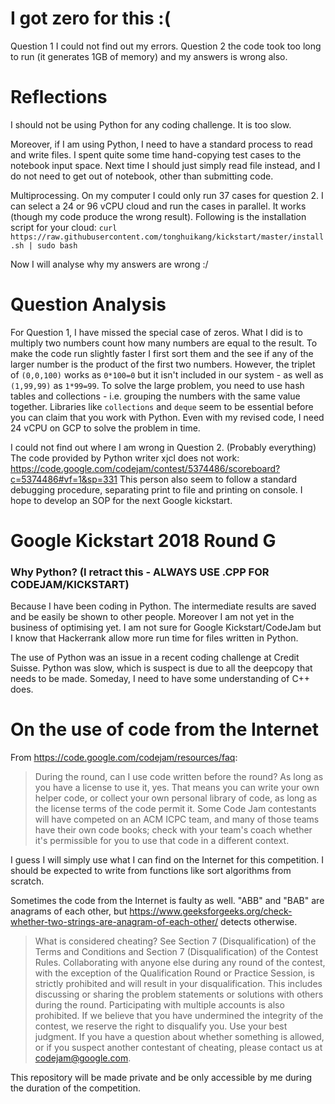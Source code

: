 # I got zero for this :(
Question 1 I could not find out my errors. Question 2 the code took too long to run (it generates 1GB of memory) and my answers is wrong also.

# Reflections
I should not be using Python for any coding challenge. It is too slow.

Moreover, if I am using Python, I need to have a standard process to read and write files. I spent quite some time hand-copying test cases to the notebook input space. Next time I should just simply read file instead, and I do not need to get out of notebook, other than submitting code.

Multiprocessing. On my computer I could only run 37 cases for question 2. I can select a 24 or 96 vCPU cloud and run the cases in parallel. It works (though my code produce the wrong result). Following is the installation script for your cloud:
```curl https://raw.githubusercontent.com/tonghuikang/kickstart/master/install.sh | sudo bash```

Now I will analyse why my answers are wrong :/

# Question Analysis
For Question 1, I have missed the special case of zeros. What I did is to multiply two numbers count how many numbers are equal to the result. To make the code run slightly faster I first sort them and the see if any of the larger number is the product of the first two numbers. However, the triplet of `(0,0,100)` works as `0*100=0` but it isn't included in our system - as well as `(1,99,99)` as `1*99=99`. To solve the large problem, you need to use hash tables and collections - i.e. grouping the numbers with the same value together. Libraries like `collections` and `deque` seem to be essential before you can claim that you work with Python. Even with my revised code, I need 24 vCPU on GCP to solve the problem in time.

I could not find out where I am wrong in Question 2. (Probably everything) The code provided by Python writer xjcl does not work: https://code.google.com/codejam/contest/5374486/scoreboard?c=5374486#vf=1&sp=331 
This person also seem to follow a standard debugging procedure, separating print to file and printing on console. I hope to develop an SOP for the next Google kickstart.

# Google Kickstart 2018 Round G

### Why Python? (I retract this - ALWAYS USE .CPP FOR CODEJAM/KICKSTART)
Because I have been coding in Python. The intermediate results are saved and be easily be shown to other people. Moreover I am not yet in the business of optimising yet. I am not sure for Google Kickstart/CodeJam but I know that Hackerrank allow more run time for files written in Python.

The use of Python was an issue in a recent coding challenge at Credit Suisse. Python was slow, which is suspect is due to all the deepcopy that needs to be made. Someday, I need to have some understanding of C++ does. 


# On the use of code from the Internet

From https://code.google.com/codejam/resources/faq:

> During the round, can I use code written before the round?
> As long as you have a license to use it, yes. That means you can write your own helper code, or collect your own personal library of code, as long as the license terms of the code permit it. Some Code Jam contestants will have competed on an ACM ICPC team, and many of those teams have their own code books; check with your team's coach whether it's permissible for you to use that code in a different context.

I guess I will simply use what I can find on the Internet for this competition. I should be expected to write from functions like sort algorithms from scratch.

Sometimes the code from the Internet is faulty as well. "ABB" and "BAB" are anagrams of each other, but https://www.geeksforgeeks.org/check-whether-two-strings-are-anagram-of-each-other/ detects otherwise.

> What is considered cheating?
> See Section 7 (Disqualification) of the Terms and Conditions and Section 7 (Disqualification) of the Contest Rules.
> Collaborating with anyone else during any round of the contest, with the exception of the Qualification Round or Practice Session, is strictly prohibited and will result in your disqualification. This includes discussing or sharing the problem statements or solutions with others during the round. Participating with multiple accounts is also prohibited. If we believe that you have undermined the integrity of the contest, we reserve the right to disqualify you. Use your best judgment. If you have a question about whether something is allowed, or if you suspect another contestant of cheating, please contact us at codejam@google.com.

This repository will be made private and be only accessible by me during the duration of the competition.


